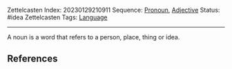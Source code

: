 Zettelcasten Index: 20230129210911
Sequence: [Pronoun](Pronoun.md), [Adjective](Adjective.md)
Status: #idea
Zettelcasten Tags: [Language](Language.md)

---

A noun is a word that refers to a person, place, thing or idea.

## References
